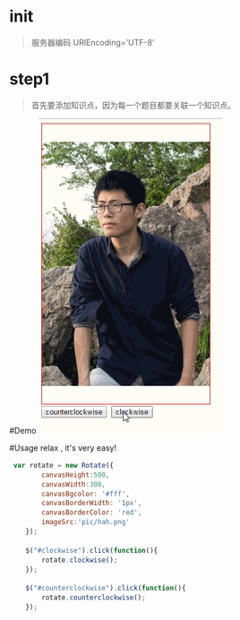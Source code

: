 # init
> 服务器编码 URIEncoding='UTF-8'


# step1
> 首先要添加知识点，因为每一个题目都要关联一个知识点。

#Demo
![alt tag](https://github.com/Javebean/rotatepic/blob/master/pic/rorate.gif)

#Usage
relax , it's very easy!

```javascript
 var rotate = new Rotate({
    	canvasHeight:500,
    	canvasWidth:300,
    	canvasBgcolor: '#fff',
    	canvasBorderWidth: '1px',
    	canvasBorderColor: 'red',
    	imageSrc:'pic/hah.png'
    });
    
    $("#clockwise").click(function(){ 
        rotate.clockwise();
    });

    $("#counterclockwise").click(function(){ 
        rotate.counterclockwise();
    });
```

